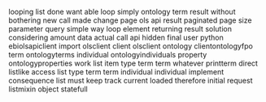 looping list done want able loop simply ontology term result without bothering new call made change page ols api result paginated page size parameter query simple way loop element returning result solution considering amount data actual call api hidden final user python ebiolsapiclient import olsclient client olsclient ontology clientontologyfpo term ontologyterms individual ontologyindividuals property ontologyproperties work list item type term term whatever printterm direct listlike access list type term term individual individual implement consequence list must keep track current loaded therefore initial request listmixin object statefull